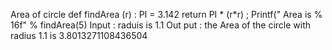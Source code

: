 Area of circle 
  def findArea (r) :
 PI = 3.142 
 return PI * (r*r) ;
 Printf(" Area is % 16f" % findArea(5) 
 Input : raduis is 1.1
 Out put : the Area of the circle with radius 1.1 is 3.8013271108436504
